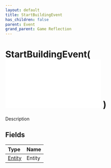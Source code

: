 ```yaml
---
layout: default
title: StartBuildingEvent
has_children: false
parent: Event
grand_parent: Game Reflection
---
```

# StartBuildingEvent( ![ EntityEventBase ](/game-reflection/events/entity_event_base.md) )
Description 

## Fields
| Type | Name |
|:-------------|:--------------|
| [Entity](/game-reflection/classes/entity.md) | Entity |

